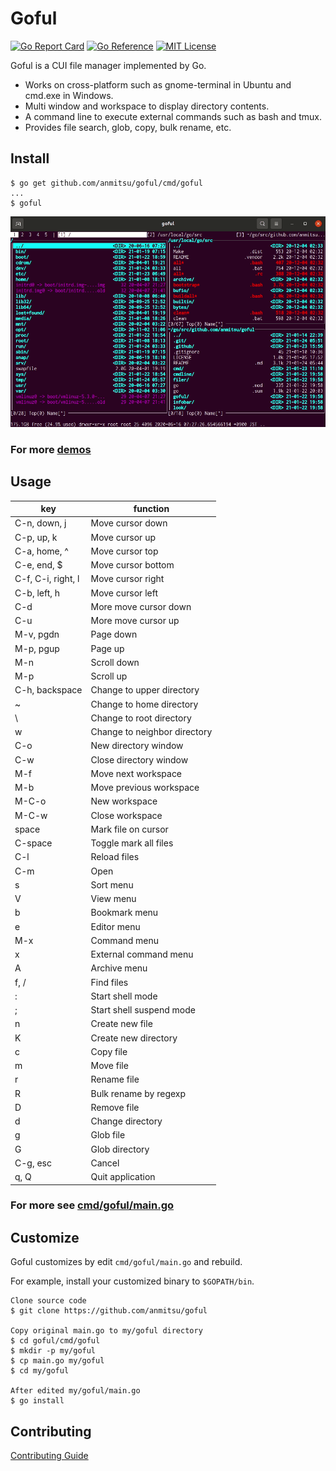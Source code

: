 # Goful

[![Go Report Card](https://goreportcard.com/badge/github.com/anmitsu/goful)](https://goreportcard.com/report/github.com/anmitsu/goful)
[![Go Reference](https://pkg.go.dev/badge/github.com/anmitsu/goful.svg)](https://pkg.go.dev/github.com/anmitsu/goful)
[![MIT License](https://img.shields.io/badge/license-MIT-blue.svg)](https://github.com/anmitsu/goful/blob/master/LICENSE)

Goful is a CUI file manager implemented by Go.

* Works on cross-platform such as gnome-terminal in Ubuntu and cmd.exe in
  Windows.
* Multi window and workspace to display directory contents.
* A command line to execute external commands such as bash and tmux.
* Provides file search, glob, copy, bulk rename, etc.

## Install

    $ go get github.com/anmitsu/goful/cmd/goful
    ...
    $ goful

![demo](.github/demo.gif)

### For more [demos](.github/demo.md)

## Usage

| key            | function |
-----------------|-------
| C-n, down, j   | Move cursor down |
| C-p, up, k     | Move cursor up |
| C-a, home, ^   | Move cursor top |
| C-e, end, $    | Move cursor bottom |
| C-f, C-i, right, l| Move cursor right |
| C-b, left, h   | Move cursor left |
| C-d            | More move cursor down |
| C-u            | More move cursor up |
| M-v, pgdn      | Page down |
| M-p, pgup      | Page up |
| M-n            | Scroll down |
| M-p            | Scroll up |
| C-h, backspace | Change to upper directory |
| ~              | Change to home directory |
| \              | Change to root directory |
| w              | Change to neighbor directory |
| C-o            | New directory window |
| C-w            | Close directory window |
| M-f            | Move next workspace |
| M-b            | Move previous workspace |
| M-C-o          | New workspace |
| M-C-w          | Close workspace |
| space          | Mark file on cursor |
| C-space        | Toggle mark all files |
| C-l            | Reload files |
| C-m            | Open |
| s              | Sort menu |
| V              | View menu |
| b              | Bookmark menu |
| e              | Editor menu |
| M-x            | Command menu |
| x              | External command menu |
| A              | Archive menu |
| f, /           | Find files |
| :              | Start shell mode |
| ;              | Start shell suspend mode |
| n              | Create new file |
| K              | Create new directory |
| c              | Copy file |
| m              | Move file |
| r              | Rename file |
| R              | Bulk rename by regexp |
| D              | Remove file |
| d              | Change directory |
| g              | Glob file |
| G              | Glob directory |
| C-g, esc       | Cancel |
| q, Q           | Quit application |

### For more see [cmd/goful/main.go](cmd/goful/main.go)

## Customize

Goful customizes by edit `cmd/goful/main.go` and rebuild.

For example, install your customized binary to `$GOPATH/bin`.

    Clone source code
    $ git clone https://github.com/anmitsu/goful

    Copy original main.go to my/goful directory
    $ cd goful/cmd/goful
    $ mkdir -p my/goful
    $ cp main.go my/goful
    $ cd my/goful
    
    After edited my/goful/main.go
    $ go install

## Contributing

[Contributing Guide](.github/CONTRIBUTING.md)
